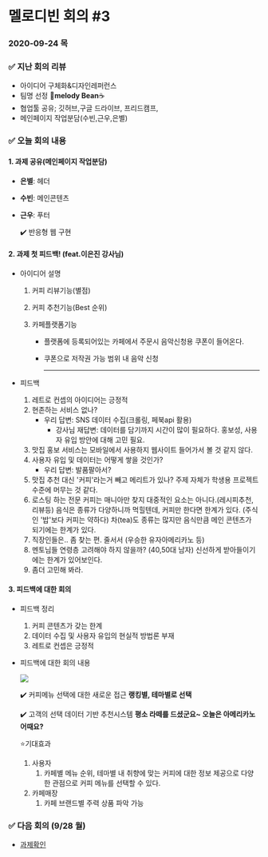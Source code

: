 # 멜로디빈 회의 #3

### 2020-09-24 목



### :white_check_mark: ​지난 회의 리뷰 

* 아이디어 구체화&디자인레퍼런스
* 팀명 선정 :musical_note:**melody Bean​**:coffee:
* 협업툴 공유; 깃허브,구글 드라이브, 프리드캠프, 
* 메인페이지 작업분담(수빈,근우,은별)



### :white_check_mark: ​오늘 회의 내용

#### 1. 과제 공유(메인페이지 작업분담)

* **은별**: 헤더

* **수빈**: 메인콘텐츠

* **근우**: 푸터

  :heavy_check_mark: 반응형 웹 구현 

  

#### 2. 과제 첫 피드백! (feat.이은진 강사님)

* 아이디어 설명

  1. 커피 리뷰기능(별점)

  2. 커피 추천기능(Best 순위)

  3. 카페플랫폼기능

     * 플랫폼에 등록되어있는 카페에서 주문시
             음악신청용 쿠폰이 들어온다.

     * 쿠폰으로 저작권 가능 범위 내 음악 신청

       ---

* 피드백

  1. 레트로 컨셉의 아이디어는 긍정적
  2. 현존하는 서비스 없나? 
     * 우리 답변: SNS 데이터 수집(크롤링, 페북api 활용)
       * 강사님 재답변: 데이터를 담기까지 시간이 많이 필요하다. 홍보성, 사용자 유입 방안에 대해 고민 필요.
  3. 맛집 홍보 서비스는 모바일에서 사용하지 웹사이트 들어가서 볼 것 같지 않다.
  4. 사용자 유입 및 데이터는 어떻게 쌓을 것인가?
     * 우리 답변: 발품팔아서?
  5. 맛집 추천 대신 '커피'라는거 빼고 메리트가 있나? 주제 자체가 학생용 프로젝트 수준에 머무는 것 같다.
  6. 로스팅 하는 전문 커피는 매니아만 찾지 대중적인 요소는 아니다.(레시피추천,리뷰등)
     음식은 종류가 다양하니까 먹힐텐데, 커피만 한다면 한계가 있다. (주식인 '밥'보다 커피는 약하다)
     차(tea)도 종류는 많지만 음식만큼 메인 콘텐츠가 되기에는 한계가 있다.
  7. 직장인들은.. 좀 찾는 편. 줄서서 (우승한 유자아메리카노 등)
  8. 멘토님들 연령층 고려해야 하지 않을까? (40,50대 남자) 신선하게 받아들이기에는 한계가 있어보인다.
  9. 좀더 고민해 봐라.



#### 3. 피드백에 대한 회의

* 피드백 정리
  1. 커피 콘텐츠가 갖는 한계
  2. 데이터 수집 및 사용자 유입의 현실적 방법론 부재
  3. 레트로 컨셉은 긍정적



* 피드백에 대한 회의 내용

  ![](0924_1_feedback)

  :heavy_check_mark: 커피메뉴 선택에 대한 새로운 접근 **랭킹별, 테마별로 선택**

  :heavy_check_mark: 고객의 선택 데이터 기반 추천시스템 **평소 라떼를 드셨군요~ 오늘은 아메리카노 어때요?**

  :star:기대효과 

  1. 사용자
     1. 카페별 메뉴 순위, 테마별 내 취향에 맞는 커피에 대한 정보 제공으로 다양한 관점으로 커피 메뉴를 선택할 수 있다.
  2. 카페매장
     1. 카페 브랜드별 주력 상품 파악 가능





### :white_check_mark: ​다음 회의 (9/28 월)

* [과제확인]()